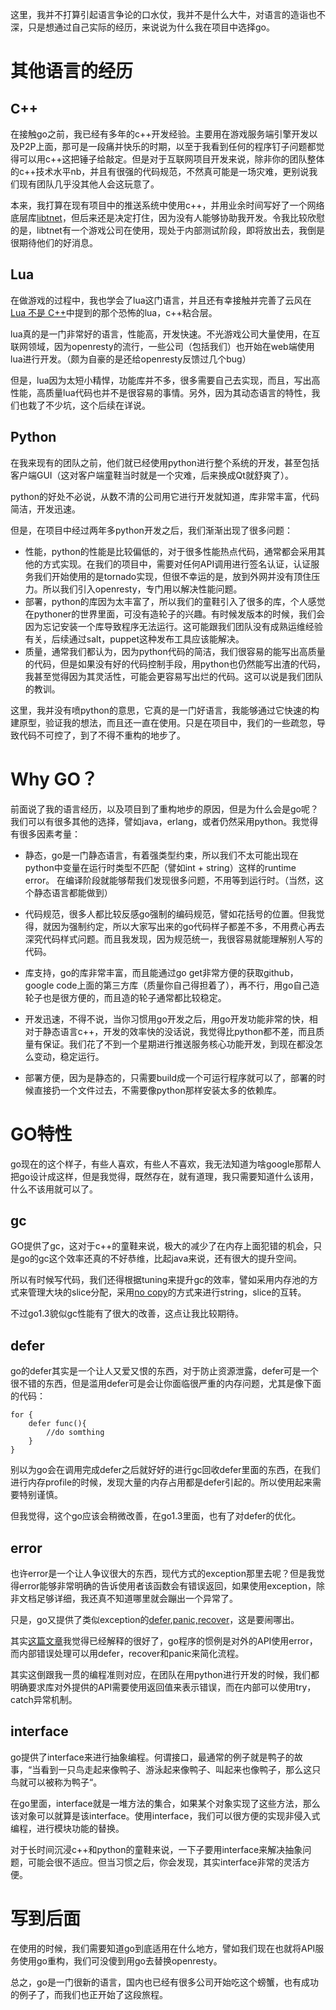 这里，我并不打算引起语言争论的口水仗，我并不是什么大牛，对语言的造诣也不深，只是想通过自己实际的经历，来说说为什么我在项目中选择go。

# 其他语言的经历

## C++

在接触go之前，我已经有多年的c++开发经验。主要用在游戏服务端引擎开发以及P2P上面，那可是一段痛并快乐的时期，以至于我看到任何的程序钉子问题都觉得可以用c++这把锤子给敲定。但是对于互联网项目开发来说，除非你的团队整体的c++技术水平nb，并且有很强的代码规范，不然真可能是一场灾难，更别说我们现有团队几乎没其他人会这玩意了。

本来，我打算在现有项目中的推送系统中使用c++，并用业余时间写好了一个网络底层库[libtnet](https://github.com/siddontang/libtnet)，但后来还是决定打住，因为没有人能够协助我开发。令我比较欣慰的是，libtnet有一个游戏公司在使用，现处于内部测试阶段，即将放出去，我倒是很期待他们的好消息。

## Lua

在做游戏的过程中，我也学会了lua这门语言，并且还有幸接触并完善了云风在[Lua 不是 C++](http://blog.codingnow.com/2008/08/lua_is_not_c_plus_plus.html)中提到的那个恐怖的lua，c++粘合层。

lua真的是一门非常好的语言，性能高，开发快速。不光游戏公司大量使用，在互联网领域，因为openresty的流行，一些公司（包括我们）也开始在web端使用lua进行开发。（颇为自豪的是还给openresty反馈过几个bug）

但是，lua因为太短小精悍，功能库并不多，很多需要自己去实现，而且，写出高性能，高质量lua代码也并不是很容易的事情。另外，因为其动态语言的特性，我们也栽了不少坑，这个后续在详说。

## Python

在我来现有的团队之前，他们就已经使用python进行整个系统的开发，甚至包括客户端GUI（这对客户端童鞋当时就是一个灾难，后来换成Qt就舒爽了）。

python的好处不必说，从数不清的公司用它进行开发就知道，库非常丰富，代码简洁，开发迅速。

但是，在项目中经过两年多python开发之后，我们渐渐出现了很多问题：

- 性能，python的性能是比较偏低的，对于很多性能热点代码，通常都会采用其他的方式实现。在我们的项目中，需要对任何API调用进行签名认证，认证服务我们开始使用的是tornado实现，但很不幸运的是，放到外网并没有顶住压力。所以我们引入openresty，专门用以解决性能问题。
- 部署，python的库因为太丰富了，所以我们的童鞋引入了很多的库，个人感觉在pythoner的世界里面，可没有造轮子的兴趣。有时候发版本的时候，我们会因为忘记安装一个库导致程序无法运行。这可能跟我们团队没有成熟运维经验有关，后续通过salt，puppet这种发布工具应该能解决。
- 质量，通常我们都认为，因为python代码的简洁，我们很容易的能写出高质量的代码，但是如果没有好的代码控制手段，用python也仍然能写出渣的代码，我甚至觉得因为其灵活性，可能会更容易写出烂的代码。这可以说是我们团队的教训。

这里，我并没有喷python的意思，它真的是一门好语言，我能够通过它快速的构建原型，验证我的想法，而且还一直在使用。只是在项目中，我们的一些疏忽，导致代码不可控了，到了不得不重构的地步了。

# Why GO？

前面说了我的语言经历，以及项目到了重构地步的原因，但是为什么会是go呢？我们可以有很多其他的选择，譬如java，erlang，或者仍然采用python。我觉得有很多因素考量：

- 静态，go是一门静态语言，有着强类型约束，所以我们不太可能出现在python中变量在运行时类型不匹配（譬如int + string）这样的runtime error。 在编译阶段就能够帮我们发现很多问题，不用等到运行时。（当然，这个静态语言都能做到）

- 代码规范，很多人都比较反感go强制的编码规范，譬如花括号的位置。但我觉得，就因为强制约定，所以大家写出来的go代码样子都差不多，不用费心再去深究代码样式问题。而且我发现，因为规范统一，我很容易就能理解别人写的代码。

- 库支持，go的库非常丰富，而且能通过go get非常方便的获取github，google code上面的第三方库（质量你自己得担着了），再不行，用go自己造轮子也是很方便的，而且造的轮子通常都比较稳定。

- 开发迅速，不得不说，当你习惯用go开发之后，用go开发功能非常的快，相对于静态语言c++，开发的效率快的没话说，我觉得比python都不差，而且质量有保证。我们花了不到一个星期进行推送服务核心功能开发，到现在都没怎么变动，稳定运行。

- 部署方便，因为是静态的，只需要build成一个可运行程序就可以了，部署的时候直接扔一个文件过去，不需要像python那样安装太多的依赖库。

# GO特性

go现在的这个样子，有些人喜欢，有些人不喜欢，我无法知道为啥google那帮人把go设计成这样，但是我觉得，既然存在，就有道理，我只需要知道什么该用，什么不该用就可以了。

## gc

GO提供了gc，这对于c++的童鞋来说，极大的减少了在内存上面犯错的机会，只是go的gc这个效率还真的不好恭维，比起java来说，还有很大的提升空间。

所以有时候写代码，我们还得根据tuning来提升gc的效率，譬如采用内存池的方式来管理大块的slice分配，采用[no copy](http://blog.csdn.net/siddontang/article/details/23541587)的方式来进行string，slice的互转。

不过go1.3貌似gc性能有了很大的改善，这点让我比较期待。

## defer

go的defer其实是一个让人又爱又恨的东西，对于防止资源泄露，defer可是一个很不错的东西，但是滥用defer可是会让你面临很严重的内存问题，尤其是像下面的代码：

    for {
        defer func(){
            //do somthing
        }
    }
    
别以为go会在调用完成defer之后就好好的进行gc回收defer里面的东西，在我们进行内存profile的时候，发现大量的内存占用都是defer引起的。所以使用起来需要特别谨慎。

但我觉得，这个go应该会稍微改善，在go1.3里面，也有了对defer的优化。

## error

也许error是一个让人争议很大的东西，现代方式的exception那里去呢？但是我觉得error能够非常明确的告诉使用者该函数会有错误返回，如果使用exception，除非文档足够详细，我还真不知道哪里就会蹦出一个异常了。

只是，go又提供了类似exception的[defer,panic,recover](http://blog.golang.org/defer-panic-and-recover)，这是要闹哪出。

其实[这篇文章](http://blog.iwinux.info/blog/2012/12/error-handling-in-go.html)我觉得已经解释的很好了，go程序的惯例是对外的API使用error，而内部错误处理可以用defer，recover和panic来简化流程。

其实这倒跟我一贯的编程准则对应，在团队在用python进行开发的时候，我们都明确要求库对外提供的API需要使用返回值来表示错误，而在内部可以使用try，catch异常机制。

## interface

go提供了interface来进行抽象编程。何谓接口，最通常的例子就是鸭子的故事，“当看到一只鸟走起来像鸭子、游泳起来像鸭子、叫起来也像鸭子，那么这只鸟就可以被称为鸭子“。

在go里面，interface就是一堆方法的集合，如果某个对象实现了这些方法，那么该对象可以就算是该interface。使用interface，我们可以很方便的实现非侵入式编程，进行模块功能的替换。

对于长时间沉浸c++和python的童鞋来说，一下子要用interface来解决抽象问题，可能会很不适应。但当习惯之后，你会发现，其实interface非常的灵活方便。


# 写到后面

在使用的时候，我们需要知道go到底适用在什么地方，譬如我们现在也就将API服务使用go重构，我们可没傻到用go去替换openresty。

总之，go是一门很新的语言，国内也已经有很多公司开始吃这个螃蟹，也有成功的例子了，而我们也正开始了这段旅程。